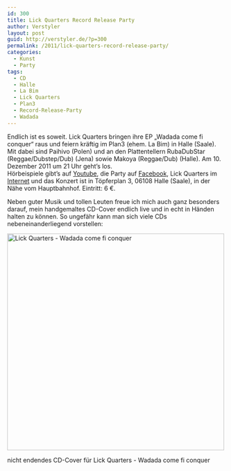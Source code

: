 ```yaml
---
id: 300
title: Lick Quarters Record Release Party
author: Verstyler
layout: post
guid: http://verstyler.de/?p=300
permalink: /2011/lick-quarters-record-release-party/
categories:
  - Kunst
  - Party
tags:
  - CD
  - Halle
  - La Bim
  - Lick Quarters
  - Plan3
  - Record-Release-Party
  - Wadada
---
```

Endlich ist es soweit. Lick Quarters bringen ihre EP „Wadada come fi conquer“ raus und feiern kräftig im Plan3 (ehem. La Bim) in Halle (Saale). Mit dabei sind Paihivo (Polen) und an den Plattentellern RubaDubStar (Reggae/Dubstep/Dub) (Jena) sowie Makoya (Reggae/Dub) (Halle). Am 10. Dezember 2011 um 21 Uhr geht’s los.  
Hörbeispiele gibt’s auf [Youtube][1], die Party auf [Facebook][2], Lick Quarters im [Internet][3] und das Konzert ist in Töpferplan 3, 06108 Halle (Saale), in der Nähe vom Hauptbahnhof. Eintritt: 6 €.

Neben guter Musik und tollen Leuten freue ich mich auch ganz besonders darauf, mein handgemaltes CD-Cover endlich live und in echt in Händen halten zu können. So ungefähr kann man sich viele CDs nebeneinanderliegend vorstellen:

<div style="width: 510px" class="wp-caption aligncenter">
  <img title="Lick Quarters - Wadada come fi conquer" src="http://verstyler.de/wp-content/lg-gallery/stift.art/wadada_cover.jpg" alt="Lick Quarters - Wadada come fi conquer" width="500" height="500" />
  
  <p class="wp-caption-text">
    nicht endendes CD-Cover für Lick Quarters - Wadada come fi conquer
  </p>
</div>

 [1]: http://www.youtube.com/watch?v=DHGZtZcQVUY
 [2]: https://www.facebook.com/events/156312601134033/
 [3]: http://lickquarters.de/